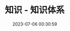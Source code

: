 ---
pageComponent: 
  name: Catalogue
  data: 
    path: 45.开发/30.知识
    imgUrl: /img/catalogue/default.png
    description: 知识 - 知识体系
title: 知识 - 知识体系
date: 2023-07-06 00:30:59
permalink: /knowledge/
sidebar: false
article: false
comment: false
editLink: false
---